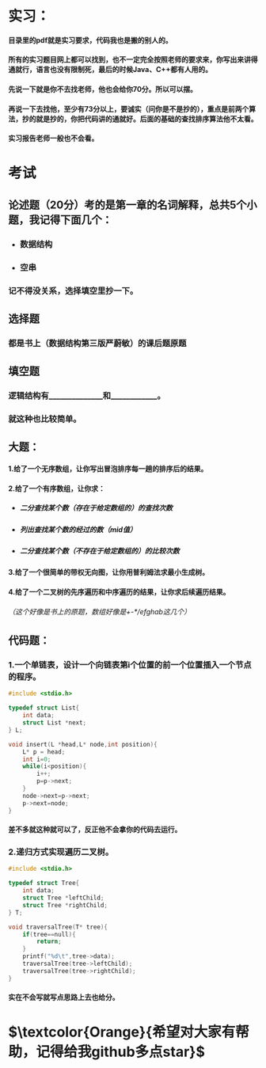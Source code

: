 # 实习：

#### 目录里的pdf就是实习要求，代码我也是搬的别人的。

#### 所有的实习题目网上都可以找到，也不一定完全按照老师的要求来，你写出来讲得通就行，语言也没有限制死，最后的时候Java、C++都有人用的。

#### 先说一下就是你不去找老师，他也会给你70分。所以可以摆。

#### 再说一下去找他，至少有73分以上，要诚实（问你是不是抄的），重点是前两个算法，抄的就是抄的，你把代码讲的通就好。后面的基础的查找排序算法他不太看。

#### 实习报告老师一般也不会看。





# 考试

## 论述题（20分）考的是第一章的名词解释，总共5个小题，我记得下面几个：

- ### 	数据结构

- ###     空串

### 记不得没关系，选择填空里抄一下。

## 选择题

### 都是书上（数据结构第三版严蔚敏）的课后题原题

## 填空题

### 逻辑结构有______________和____________。

### 就这种也比较简单。

## 大题：

#### 1.给了一个无序数组，让你写出冒泡排序每一趟的排序后的结果。

#### 2.给了一个有序数组，让你求：

- ##### 二分查找某个数（存在于给定数组的）的查找次数

- ##### 列出查找某个数的经过的数（mid值）

- ##### 二分查找某个数（不存在于给定数组的）的比较次数

#### 3.给了一个很简单的带权无向图，让你用普利姆法求最小生成树。

#### 4.给了一个二叉树的先序遍历和中序遍历的结果，让你求后续遍历结果。

###### 		（这个好像是书上的原题，数组好像是+-*/efghab这几个）

## 代码题：

### 	1.一个单链表，设计一个向链表第i个位置的前一个位置插入一个节点的程序。

```c
#include <stdio.h>

typedef struct List{
    int data;
    struct List *next;
} L;

void insert(L *head,L* node,int position){
    L* p = head;
    int i=0;
    while(i<position){
        i++; 
        p=p->next;
    }
    node->next=p->next;
    p->next=node;
}
```

#### 差不多就这种就可以了，反正他不会拿你的代码去运行。

### 	2.递归方式实现遍历二叉树。

```c
#include <stdio.h>

typedef struct Tree{
    int data; 
    struct Tree *leftChild;
    struct Tree *rightChild;
} T;

void traversalTree(T* tree){
    if(tree==null){
        return;
    }
    printf("%d\t",tree->data);
    traversalTree(tree->leftChild);
    traversalTree(tree->rightChild);
}
```

#### 实在不会写就写点思路上去也给分。

# $\textcolor{Orange}{希望对大家有帮助，记得给我github多点star}$

